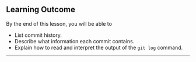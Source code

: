 ## Learning Outcome
By the end of this lesson, you will be able to 
- List commit history.
- Describe what information each commit contains.
- Explain how to read and interpret the output of the `git log` command.

---
